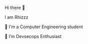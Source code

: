 Hi there 👋

I am Rhizzz

<!--
**HRhizzz/HRhizzz** is a ✨ _special_ ✨ repository because its `README.md` (this file) appears on your GitHub profile.

Here are some ideas to get you started:
-->
🔭 I'm a Computer Engineering student 

🌱 I’m Devsecops Enthusiast

